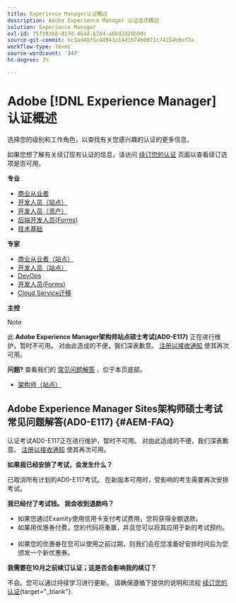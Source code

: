 ```yaml
---
title: Experience Manager认证概述
description: Adobe Experience Manager 认证选项概述
solution: Experience Manager
exl-id: 75f283b8-017d-464d-b7d4-a6bd2d20b90c
source-git-commit: bc3ad48f5c48943a14d1974b0971c74154b9ef7a
workflow-type: tm+mt
source-wordcount: '347'
ht-degree: 3%

---
```


# Adobe [!DNL Experience Manager] 认证概述

选择您的级别和工作角色，以查找有关您感兴趣的认证的更多信息。

如果您想了解有关续订现有认证的信息，请访问 [续订您的认证](/help/certifications/renew.md) 页面以查看续订选项是否可用。

**专业**

* [商业从业者](/help/certifications/aem/aem-p-business.md) <!--AD0-E126-->
* [开发人员（站点）](/help/certifications/aem/aem-sites-p-developer.md) <!--AD0-E123-->
* [开发人员（资产）](/help/certifications/aem/aem-assets-p-developer.md) <!--AD0-E129-->
* [后端开发人员(Forms)](/help/certifications/aem/aem-forms-p-bedeveloper.md) <!--AD0-E127-->
* [技术基础](/help/certifications/aem/aem-p-foundations.md) <!--AD0-E132-->

**专家**

* [商业从业者（站点）](/help/certifications/aem/aem-sites-e-business.md) <!--AD0-E121-->
* [开发人员（站点）](/help/certifications/aem/aem-sites-e-developer.md) <!--AD0-E134-->
* [DevOps](/help/certifications/aem/aem-devops-e-engineer.md) <!--AD0-E124-->
* [开发人员(Forms)](/help/certifications/aem/aem-forms-e-developer.md) <!--AD0-E125-->
* [Cloud Service迁移](/help/certifications/aem/aem-cs-e-migration.md) <!--AD0-E136-->

**主控**

>[!NOTE]
>
>此 **Adobe Experience Manager架构师站点硕士考试(AD0-E117)** 正在进行维护，暂时不可用。 对由此造成的不便，我们深表歉意。 [注册以接收通知](https://forms.office.com/Pages/ResponsePage.aspx?id=Wht7-jR7h0OUrtLBeN7O4R3Iwdbolq9LpEOJ07Ii-i9URDdWMjUzODdITVoxQTNPVTZOSUNKUDhFQS4u) 使其再次可用。
>
>**问题?** 查看我们的 [常见问题解答](#AEM-FAQ) ，位于本页底部。

* [架构师（站点）](/help/certifications/aem/aem-sites-m-architect.md) <!--AD0-E117-->



## Adobe Experience Manager Sites架构师硕士考试常见问题解答(AD0-E117) {#AEM-FAQ}

认证考试AD0-E117正在进行维护，暂时不可用。 对由此造成的不便，我们深表歉意。 [注册以接收通知](https://forms.office.com/Pages/ResponsePage.aspx?id=Wht7-jR7h0OUrtLBeN7O4R3Iwdbolq9LpEOJ07Ii-i9URDdWMjUzODdITVoxQTNPVTZOSUNKUDhFQS4u) 使其再次可用。

**如果我已经安排了考试，会发生什么？**

已取消所有计划的AD0-E117考试。 在新版本可用时，受影响的考生需要再次安排考试。

**我已经付了考试钱。 我会收到退款吗？**

* 如果您通过Examity使用信用卡支付考试费用，您将获得全额退款。  
* 如果用优惠券付费，您的代码将重置，并且您可以将其应用于新的考试预约。  
* 如果您的优惠券在您可以使用之前过期，则我们会在您准备好安排时间后为您颁发一个新优惠券。

**我需要在10月之前续订认证；这是否会影响我的续订？**

不会。您可以通过持续学习进行更新。 请确保遵循下提供的说明和流程 [续订您的认证](https://experienceleague.adobe.com/docs/certification/program/renew.html){target="_blank"}.

